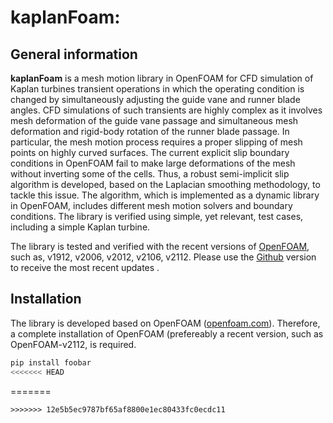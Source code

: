 # kaplanFoam:

## General information
**kaplanFoam** is a mesh motion library in OpenFOAM for CFD simulation of Kaplan turbines transient operations in which the operating condition is changed by simultaneously adjusting the guide vane and runner blade angles. CFD simulations of such transients are highly complex as it involves mesh deformation of the guide vane passage and simultaneous mesh deformation and rigid-body rotation of the runner blade passage. In particular, the mesh motion process requires a proper slipping of mesh points on highly curved surfaces. The current explicit slip boundary conditions in OpenFOAM fail to make large deformations of the mesh without inverting some of the cells. Thus, a robust semi-implicit slip algorithm is developed, based on the Laplacian smoothing methodology, to tackle this issue. The algorithm, which is implemented as a dynamic library in OpenFOAM, includes different mesh motion solvers and boundary conditions. The library is verified using simple, yet relevant, test cases, including a simple Kaplan turbine.

<!-- All the details about the codes and test cases are presented in a submitted manuscipt (to be published). -->

The library is tested and verified with the recent versions of [OpenFOAM](https://www.openfoam.com/), such as, v1912, v2006, v2012, v2106, v2112. Please use the [Github](https://github.com/salehisaeed/kaplanFoam) version to receive the most recent updates .



## Installation

The library is developed based on OpenFOAM ([openfoam.com](https://www.openfoam.com/)). Therefore, a complete installation of OpenFOAM (prefereably a recent version, such as OpenFOAM-v2112, is required.

```bash
pip install foobar
<<<<<<< HEAD
```
=======
```
>>>>>>> 12e5b5ec9787bf65af8800e1ec80433fc0ecdc11
